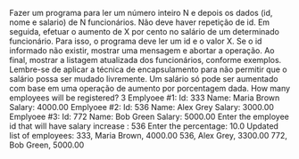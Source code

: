 Fazer um programa para ler um número inteiro N e depois os dados (id, nome e salario) de
N funcionários. Não deve haver repetição de id.
Em seguida, efetuar o aumento de X por cento no salário de um determinado funcionário.
Para isso, o programa deve ler um id e o valor X. Se o id informado não existir, mostrar uma
mensagem e abortar a operação. Ao final, mostrar a listagem atualizada dos funcionários,
conforme exemplos.
Lembre-se de aplicar a técnica de encapsulamento para não permitir que o salário possa
ser mudado livremente. Um salário só pode ser aumentado com base em uma operação de
aumento por porcentagem dada.
    How many employees will be registered? 3
    Emplyoee #1:
    Id: 333
    Name: Maria Brown
    Salary: 4000.00
    Emplyoee #2:
    Id: 536
    Name: Alex Grey
    Salary: 3000.00
    Emplyoee #3:
    Id: 772
    Name: Bob Green
    Salary: 5000.00
    Enter the employee id that will have salary increase : 536
    Enter the percentage: 10.0
    Updated list of employees:
    333, Maria Brown, 4000.00
    536, Alex Grey, 3300.00
    772, Bob Green, 5000.00